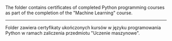 The folder contains certificates of completed Python programming courses as part of the completion of the "Machine Learning" course.

---
Folder zawiera certyfikaty ukończonych kursów w języku programowania Python w ramach zaliczenia przedmiotu "Uczenie maszynowe".

